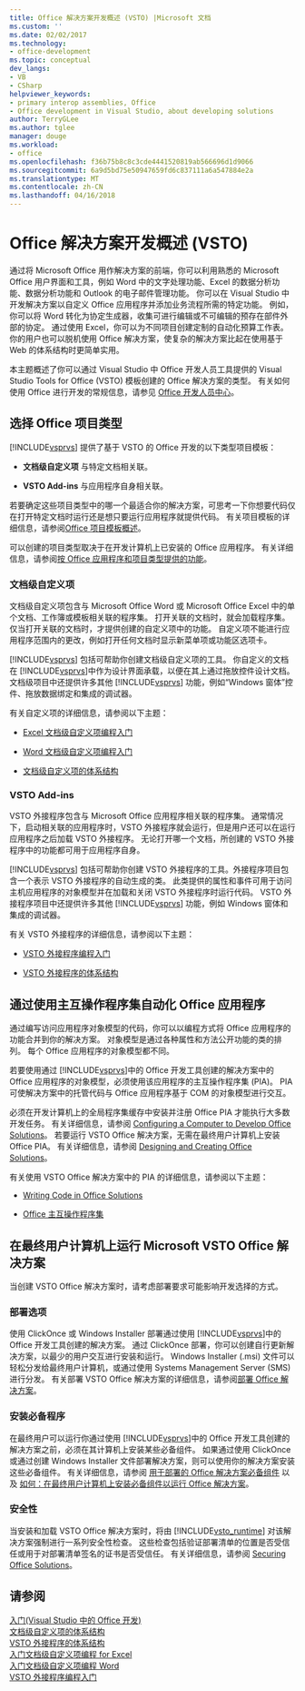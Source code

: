 ```yaml
---
title: Office 解决方案开发概述 (VSTO) |Microsoft 文档
ms.custom: ''
ms.date: 02/02/2017
ms.technology:
- office-development
ms.topic: conceptual
dev_langs:
- VB
- CSharp
helpviewer_keywords:
- primary interop assemblies, Office
- Office development in Visual Studio, about developing solutions
author: TerryGLee
ms.author: tglee
manager: douge
ms.workload:
- office
ms.openlocfilehash: f36b75b8c8c3cde4441520819ab566696d1d9066
ms.sourcegitcommit: 6a9d5bd75e50947659fd6c837111a6a547884e2a
ms.translationtype: MT
ms.contentlocale: zh-CN
ms.lasthandoff: 04/16/2018
---
```

# <a name="office-solutions-development-overview-vsto"></a>Office 解决方案开发概述 (VSTO)
  通过将 Microsoft Office 用作解决方案的前端，你可以利用熟悉的 Microsoft Office 用户界面和工具，例如 Word 中的文字处理功能、Excel 的数据分析功能、数据分析功能和 Outlook 的电子邮件管理功能。 你可以在 Visual Studio 中开发解决方案以自定义 Office 应用程序并添加业务流程所需的特定功能。 例如，你可以将 Word 转化为协定生成器，收集可进行编辑或不可编辑的预存在部件外部的协定。 通过使用 Excel，你可以为不同项目创建定制的自动化预算工作表。 你的用户也可以脱机使用 Office 解决方案，使复杂的解决方案比起在使用基于 Web 的体系结构时更简单实用。  
  
 本主题概述了你可以通过 Visual Studio 中 Office 开发人员工具提供的 Visual Studio Tools for Office (VSTO) 模板创建的 Office 解决方案的类型。 有关如何使用 Office 进行开发的常规信息，请参见 [Office 开发人员中心](https://dev.office.com/)。  
  
## <a name="choosing-an-office-project-type"></a>选择 Office 项目类型  
 [!INCLUDE[vsprvs](../sharepoint/includes/vsprvs-md.md)] 提供了基于 VSTO 的 Office 开发的以下类型项目模板：  
  
-   **文档级自定义项** 与特定文档相关联。  
  
-   **VSTO Add-ins** 与应用程序自身相关联。  
  
 若要确定这些项目类型中的哪一个最适合你的解决方案，可思考一下你想要代码仅在打开特定文档时运行还是想只要运行应用程序就提供代码。 有关项目模板的详细信息，请参阅[Office 项目模板概述](../vsto/office-project-templates-overview.md)。  
  
 可以创建的项目类型取决于在开发计算机上已安装的 Office 应用程序。 有关详细信息，请参阅[按 Office 应用程序和项目类型提供的功能](../vsto/features-available-by-office-application-and-project-type.md)。  
  
### <a name="document-level-customizations"></a>文档级自定义项  
 文档级自定义项包含与 Microsoft Office Word 或 Microsoft Office Excel 中的单个文档、工作簿或模板相关联的程序集。 打开关联的文档时，就会加载程序集。 仅当打开关联的文档时，才提供创建的自定义项中的功能。 自定义项不能进行应用程序范围内的更改，例如打开任何文档时显示新菜单项或功能区选项卡。  
  
 [!INCLUDE[vsprvs](../sharepoint/includes/vsprvs-md.md)] 包括可帮助你创建文档级自定义项的工具。 你自定义的文档在 [!INCLUDE[vsprvs](../sharepoint/includes/vsprvs-md.md)]中作为设计界面承载，以便在其上通过拖放控件设计文档。 文档级项目中还提供许多其他 [!INCLUDE[vsprvs](../sharepoint/includes/vsprvs-md.md)] 功能，例如“Windows 窗体”控件、拖放数据绑定和集成的调试器。  
  
 有关自定义项的详细信息，请参阅以下主题：  
  
-   [Excel 文档级自定义项编程入门](../vsto/getting-started-programming-document-level-customizations-for-excel.md)  
  
-   [Word 文档级自定义项编程入门](../vsto/getting-started-programming-document-level-customizations-for-word.md)  
  
-   [文档级自定义项的体系结构](../vsto/architecture-of-document-level-customizations.md)  
  
### <a name="vsto-add-ins"></a>VSTO Add-ins  
 VSTO 外接程序包含与 Microsoft Office 应用程序相关联的程序集。 通常情况下，启动相关联的应用程序时，VSTO 外接程序就会运行，但是用户还可以在运行应用程序之后加载 VSTO 外接程序。 无论打开哪一个文档，所创建的 VSTO 外接程序中的功能都可用于应用程序自身。  
  
 [!INCLUDE[vsprvs](../sharepoint/includes/vsprvs-md.md)] 包括可帮助你创建 VSTO 外接程序的工具。外接程序项目包含一个表示 VSTO 外接程序的自动生成的类。 此类提供的属性和事件可用于访问主机应用程序的对象模型并在加载和关闭 VSTO 外接程序时运行代码。 VSTO 外接程序项目中还提供许多其他 [!INCLUDE[vsprvs](../sharepoint/includes/vsprvs-md.md)] 功能，例如 Windows 窗体和集成的调试器。  
  
 有关 VSTO 外接程序的详细信息，请参阅以下主题：  
  
-   [VSTO 外接程序编程入门](../vsto/getting-started-programming-vsto-add-ins.md)  
  
-   [VSTO 外接程序的体系结构](../vsto/architecture-of-vsto-add-ins.md)  
  
## <a name="automating-office-applications-by-using-primary-interop-assemblies"></a>通过使用主互操作程序集自动化 Office 应用程序  
 通过编写访问应用程序对象模型的代码，你可以以编程方式将 Office 应用程序的功能合并到你的解决方案。 对象模型是通过各种属性和方法公开功能的类的排列。 每个 Office 应用程序的对象模型都不同。  
  
 若要使用通过 [!INCLUDE[vsprvs](../sharepoint/includes/vsprvs-md.md)]中的 Office 开发工具创建的解决方案中的 Office 应用程序的对象模型，必须使用该应用程序的主互操作程序集 (PIA)。 PIA 可使解决方案中的托管代码与 Office 应用程序基于 COM 的对象模型进行交互。  
  
 必须在开发计算机上的全局程序集缓存中安装并注册 Office PIA 才能执行大多数开发任务。 有关详细信息，请参阅 [Configuring a Computer to Develop Office Solutions](../vsto/configuring-a-computer-to-develop-office-solutions.md)。 若要运行 VSTO Office 解决方案，无需在最终用户计算机上安装 Office PIA。 有关详细信息，请参阅 [Designing and Creating Office Solutions](../vsto/designing-and-creating-office-solutions.md)。  
  
 有关使用 VSTO Office 解决方案中的 PIA 的详细信息，请参阅以下主题：  
  
-   [Writing Code in Office Solutions](../vsto/writing-code-in-office-solutions.md)  
  
-   [Office 主互操作程序集](../vsto/office-primary-interop-assemblies.md)  
  
## <a name="running-microsoft-vsto-office-solutions-on-end-user-computers"></a>在最终用户计算机上运行 Microsoft VSTO Office 解决方案  
 当创建 VSTO Office 解决方案时，请考虑部署要求可能影响开发选择的方式。  
  
### <a name="deployment-options"></a>部署选项  
 使用 ClickOnce 或 Windows Installer 部署通过使用 [!INCLUDE[vsprvs](../sharepoint/includes/vsprvs-md.md)]中的 Office 开发工具创建的解决方案。 通过 ClickOnce 部署，你可以创建自行更新解决方案，以最少的用户交互进行安装和运行。 Windows Installer (.msi) 文件可以轻松分发给最终用户计算机，或通过使用 Systems Management Server (SMS) 进行分发。 有关部署 VSTO Office 解决方案的详细信息，请参阅[部署 Office 解决方案](../vsto/deploying-an-office-solution.md)。  
  
### <a name="installing-prerequisites"></a>安装必备程序  
 在最终用户可以运行你通过使用 [!INCLUDE[vsprvs](../sharepoint/includes/vsprvs-md.md)]中的 Office 开发工具创建的解决方案之前，必须在其计算机上安装某些必备组件。 如果通过使用 ClickOnce 或通过创建 Windows Installer 文件部署解决方案，则可以使用你的解决方案安装这些必备组件。 有关详细信息，请参阅 [用于部署的 Office 解决方案必备组件](http://msdn.microsoft.com/en-us/9f672809-43a3-40a1-9057-397ce3b5126e) 以及 [如何：在最终用户计算机上安装必备组件以运行 Office 解决方案](http://msdn.microsoft.com/en-us/74dd2c52-838f-4abf-b2b4-4d7b0c2a0a98)。  
  
### <a name="security"></a>安全性  
 当安装和加载 VSTO Office 解决方案时，将由 [!INCLUDE[vsto_runtime](../vsto/includes/vsto-runtime-md.md)] 对该解决方案强制进行一系列安全性检查。 这些检查包括验证部署清单的位置是否受信任或用于对部署清单签名的证书是否受信任。 有关详细信息，请参阅 [Securing Office Solutions](../vsto/securing-office-solutions.md)。  
  
## <a name="see-also"></a>请参阅  
 [入门&#40;Visual Studio 中的 Office 开发&#41;](../vsto/getting-started-office-development-in-visual-studio.md)   
 [文档级自定义项的体系结构](../vsto/architecture-of-document-level-customizations.md)   
 [VSTO 外接程序的体系结构](../vsto/architecture-of-vsto-add-ins.md)   
 [入门文档级自定义项编程 for Excel](../vsto/getting-started-programming-document-level-customizations-for-excel.md)   
 [入门文档级自定义项编程 Word](../vsto/getting-started-programming-document-level-customizations-for-word.md)   
 [VSTO 外接程序编程入门](../vsto/getting-started-programming-vsto-add-ins.md)  
  
  
